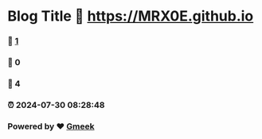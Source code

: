 # Blog Title :link: https://MRX0E.github.io 
### :page_facing_up: [1](https://MRX0E.github.io/tag.html) 
### :speech_balloon: 0 
### :hibiscus: 4 
### :alarm_clock: 2024-07-30 08:28:48 
### Powered by :heart: [Gmeek](https://github.com/Meekdai/Gmeek)
